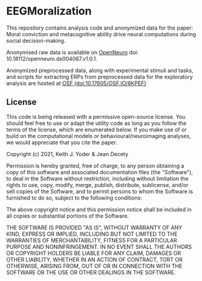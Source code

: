 # EEGMoralization

This repository contains analysis code and anonymized data for the paper:
Moral conviction and metacognitive ability drive neural computations during social decision-making.

Anonymised raw data is available on [OpenNeuro](https://openneuro.org/datasets/ds004067) doi: 10.18112/openneuro.ds004067.v1.0.1.

Anonymized preprocessed data, along with experimental stimuli and tasks, and scripts for extracting ERPs from preprocessed data for the exploratory analysis are hosted at [OSF (doi:10.17605/OSF.IO/8KPEF)](https://doi.org/10.17605/OSF.IO/8KPEF)

## License

This code is being released with a permissive open-source license. You should feel free to use or adapt the utility code as long as you follow the terms of the license, which are enumerated below. If you make use of or build on the computational models or behavioural/neuroimaging analyses, we would appreciate that you cite the paper.

Copyright (c) 2021, Keith J. Yoder & Jean Decety

Permission is hereby granted, free of charge, to any person obtaining a copy of this software and associated documentation files (the "Software"), to deal in the Software without restriction, including without limitation the rights to use, copy, modify, merge, publish, distribute, sublicense, and/or sell copies of the Software, and to permit persons to whom the Software is furnished to do so, subject to the following conditions:

The above copyright notice and this permission notice shall be included in all copies or substantial portions of the Software.

THE SOFTWARE IS PROVIDED "AS IS", WITHOUT WARRANTY OF ANY KIND, EXPRESS OR IMPLIED, INCLUDING BUT NOT LIMITED TO THE WARRANTIES OF MERCHANTABILITY, FITNESS FOR A PARTICULAR PURPOSE AND NONINFRINGEMENT. IN NO EVENT SHALL THE AUTHORS OR COPYRIGHT HOLDERS BE LIABLE FOR ANY CLAIM, DAMAGES OR OTHER LIABILITY, WHETHER IN AN ACTION OF CONTRACT, TORT OR OTHERWISE, ARISING FROM, OUT OF OR IN CONNECTION WITH THE SOFTWARE OR THE USE OR OTHER DEALINGS IN THE SOFTWARE.

